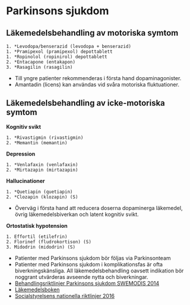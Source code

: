 Parkinsons sjukdom
==================

Läkemedelsbehandling av motoriska symtom
----------------------------------------

    1. *Levodopa/benserazid (levodopa + benserazid)
    1. *Pramipexol (pramipexol) depottablett
    1. *Ropinolol (ropinirol) depottablett 
    2. *Entacapone (entakapon)
    3. *Rasagilin (rasagilin)

- Till yngre patienter rekommenderas i första hand dopaminagonister.
- Amantadin (licens) kan användas vid svåra motoriska fluktuationer.

Läkemedelsbehandling av icke-motoriska symtom
----------------------------------------

**Kognitiv svikt**

    1. *Rivastigmin (rivastigmin)
    2. *Memantin (memantin)

**Depression**

    1. *Venlafaxin (venlafaxin)
    2. *Mirtazapin (mirtazapin)

**Hallucinationer**

    1. *Quetiapin (quetiapin)
    2. *Clozapin (klozapin) (S)

- Överväg i första hand att reducera doserna dopaminerga läkemedel,
  övrig läkemedelsbiverkan och latent kognitiv svikt.

**Ortostatisk hypotension**

    1. Effortil (etilefrin)
    2. Florinef (fludrokortison) (S)
    3. Midodrin (midodrin) (S)

-	Patienter med Parkinsons sjukdom bör följas via Parkinsonteam
-	Patienter med Parkinsons sjukdom i komplikationsfas är ofta 
    biverkningskänsliga. All läkemedelsbehandling oavsett indikation bör
	noggrant utvärderas avseende nytta och biverkningar.
-	[Behandlingsriktlinjer Parkinsons sjukdom SWEMODIS 2014](http://www.swemodis.se/images/Dokument/Terapird%20Parkinsons%20sjukdom%20version%207%202014.pdf)
-	[Läkemedelsboken](http://lakemedelsboken.se/kapitel/neurologi/parkinsons_sjukdom.html)
-	[Socialstyrelsens nationella riktlinjer 2016](http://www.socialstyrelsen.se/nationellariktlinjermsochparkinsonssjukdom)
